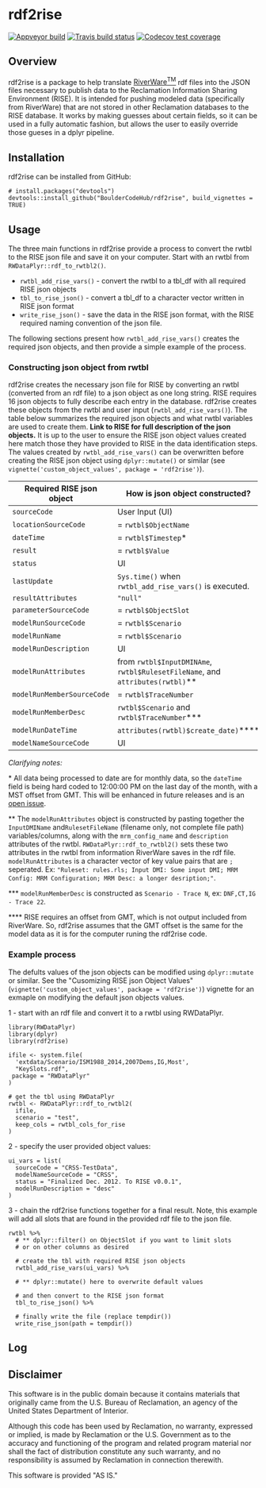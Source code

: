 rdf2rise
========================

<!-- badges: start -->
[![Appveyor build](https://ci.appveyor.com/api/projects/status/580nvuavt8c7mnar?svg=true)](https://ci.appveyor.com/project/rabutler-usbr/rdf2rise-63aa8) [![Travis build status](https://travis-ci.org/BoulderCodeHub/rdf2rise.svg?branch=master)](https://travis-ci.org/BoulderCodeHub/rdf2rise)  [![Codecov test coverage](https://codecov.io/gh/BoulderCodeHub/rdf2rise/branch/master/graph/badge.svg)](https://codecov.io/gh/BoulderCodeHub/rdf2rise?branch=master)
<!-- badges: end -->


## Overview

rdf2rise is a package to help translate [RiverWare<sup>TM</sup>](http://www.riverware.org) rdf files into the JSON files necessary to publish data to the Reclamation Information Sharing Environment (RISE). It is intended for pushing modeled data (specifically from RiverWare) that are not stored in other Reclamation databases to the RISE database. It works by making guesses about certain fields, so it can be used in a fully automatic fashion, but allows the user to easily override those gueses in a dplyr pipeline. 

## Installation

rdf2rise can be installed from GitHub:

```
# install.packages("devtools")
devtools::install_github("BoulderCodeHub/rdf2rise", build_vignettes = TRUE)
```

## Usage

The three main functions in rdf2rise provide a process to convert the rwtbl to the RISE json file and save it on your computer. Start with an rwtbl from `RWDataPlyr::rdf_to_rwtbl2()`.

- `rwtbl_add_rise_vars()` - convert the rwtbl to a tbl_df with all required RISE json objects
- `tbl_to_rise_json()` - convert a tbl_df to a character vector written in RISE json format
- `write_rise_json()` - save the data in the RISE json format, with the RISE required naming convention of the json file. 

The following sections present how `rwtbl_add_rise_vars()` creates the required json objects, and then provide a simple example of the process.

### Constructing json object from rwtbl

rdf2rise creates the necessary json file for RISE by converting an rwtbl (converted from an rdf file) to a json object as one long string. RISE requires 16 json objects to fully describe each entry in the database. rdf2rise creates these objects from the rwtbl and user input (`rwtbl_add_rise_vars()`). The table below summarizes the required json objects and what rwtbl variables are used to create them. **Link to RISE for full description of the json objects.** It is up to the user to ensure the RISE json object values created here match those they have provided to RISE in the data identification steps. The values created by `rwtbl_add_rise_vars()` can be overwritten before creating the RISE json object using `dplyr::mutate()` or similar (see `vignette('custom_object_values', package = 'rdf2rise')`).

| Required RISE json object | How is json object constructed? |
| --- | --- |
| `sourceCode` | User Input (UI) |
| `locationSourceCode` | = `rwtbl$ObjectName` |
| `dateTime` | = `rwtbl$Timestep`* |
| `result` | = `rwtbl$Value` |
| `status` | UI |
| `lastUpdate` | `Sys.time()` when `rwtbl_add_rise_vars()` is executed. |
| `resultAttributes` | `"null"` |
| `parameterSourceCode` | = `rwtbl$ObjectSlot` |
| `modelRunSourceCode` | = `rwtbl$Scenario` |
| `modelRunName` | = `rwtbl$Scenario` |
| `modelRunDescription` | UI |
| `modelRunAttributes` | from `rwtbl$InputDMINAme`, `rwtbl$RulesetFileName`, and `attributes(rwtbl)`** |
| `modelRunMemberSourceCode` | = `rwtbl$TraceNumber` |
| `modelRunMemberDesc` | `rwtbl$Scenario` and `rwtbl$TraceNumber`*** |
| `modelRunDateTime` | `attributes(rwtbl)$create_date)`**** |
| `modelNameSourceCode` | UI |

*Clarifying notes:*

\* All data being processed to date are for monthly data, so the `dateTime` field is being hard coded to 12:00:00 PM on the last day of the month, with a MST offset from GMT. This will be enhanced in future releases and is an [open issue](https://github.com/BoulderCodeHub/rdf2rise/issues/5).

** The `modelRunAttributes` object is constructed by pasting together the `InputDMIName` and`RulesetFileName` (filename only, not complete file path) variables/columns, along with the `mrm_config_name` and  `description` attributes of the rwtbl. `RWDataPlyr::rdf_to_rwtbl2()` sets these two attributes in the rwtbl from information RiverWare saves in the rdf file. `modelRunAttributes` is a character vector of key value pairs that are `;` seperated. Ex: `"Ruleset: rules.rls; Input DMI: Some input DMI; MRM Config: MRM Configuration; MRM Desc: a longer desription;"`.

*** `modelRunMemberDesc` is constructed as `Scenario - Trace N`, ex: `DNF,CT,IG - Trace 22`. 

**** RISE requires an offset from GMT, which is not output included from RiverWare. So, rdf2rise assumes that the GMT offset is the same for the model data as it is for the computer runing the rdf2rise code.

### Example process

The defults values of the json objects can be modified using `dplyr::mutate` or similar. See the "Cusomizing RISE json Object Values" (`vignette('custom_object_values', package = 'rdf2rise')`) vignette for an exmaple on modifying the default json objects values. 

1 - start with an rdf file and convert it to a rwtbl using RWDataPlyr.

```
library(RWDataPlyr)
library(dplyr)
library(rdf2rise)

ifile <- system.file(
  'extdata/Scenario/ISM1988_2014,2007Dems,IG,Most',
  "KeySlots.rdf",
 package = "RWDataPlyr"
)

# get the tbl using RWDataPlyr
rwtbl <- RWDataPlyr::rdf_to_rwtbl2(
  ifile,
  scenario = "test",
  keep_cols = rwtbl_cols_for_rise
)
```

2 - specify the user provided object values:

```
ui_vars = list(
  sourceCode = "CRSS-TestData",
  modelNameSourceCode = "CRSS",
  status = "Finalized Dec. 2012. To RISE v0.0.1",
  modelRunDescription = "desc"
)
```

3 - chain the rdf2rise functions together for a final result. Note, this example will add all slots that are found in the provided rdf file to the json file.

```
rwtbl %>% 
  # ** dplyr::filter() on ObjectSlot if you want to limit slots
  # or on other columns as desired
  
  # create the tbl with required RISE json objects
  rwtbl_add_rise_vars(ui_vars) %>%
  
  # ** dplyr::mutate() here to overwrite default values

  # and then convert to the RISE json format
  tbl_to_rise_json() %>%

  # finally write the file (replace tempdir())
  write_rise_json(path = tempdir())
```

## Log

## Disclaimer

This software is in the public domain because it contains materials that originally came from the U.S. Bureau of Reclamation, an agency of the United States Department of Interior.

Although this code has been used by Reclamation, no warranty, expressed or implied, is made by Reclamation or the U.S. Government as to the accuracy and functioning of the program and related program material nor shall the fact of distribution constitute any such warranty, and no responsibility is assumed by Reclamation in connection therewith.

This software is provided "AS IS."
